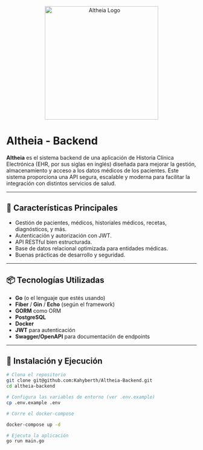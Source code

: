 <div align="center">
  <img src="ruta/a/tu/imagen.png" alt="Altheia Logo" width="300"/>
</div>

# Altheia - Backend

**Altheia** es el sistema backend de una aplicación de Historia Clínica Electrónica (EHR, por sus siglas en inglés) diseñada para mejorar la gestión, almacenamiento y acceso a los datos médicos de los pacientes. Este sistema proporciona una API segura, escalable y moderna para facilitar la integración con distintos servicios de salud.

---

## 🧠 Características Principales

- Gestión de pacientes, médicos, historiales médicos, recetas, diagnósticos, y más.
- Autenticación y autorización con JWT.
- API RESTful bien estructurada.
- Base de datos relacional optimizada para entidades médicas.
- Buenas prácticas de desarrollo y seguridad.

---

## 📦 Tecnologías Utilizadas

- **Go** (o el lenguaje que estés usando)
- **Fiber** / **Gin** / **Echo** (según el framework)
- **GORM** como ORM
- **PostgreSQL**
- **Docker**
- **JWT** para autenticación
- **Swagger/OpenAPI** para documentación de endpoints

---

## 🚀 Instalación y Ejecución

```bash
# Clona el repositorio
git clone git@github.com:Kahyberth/Altheia-Backend.git
cd altheia-backend

# Configura las variables de entorno (ver .env.example)
cp .env.example .env

# Corre el docker-compose

docker-compose up -d

# Ejecuta la aplicación
go run main.go
